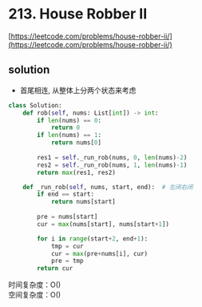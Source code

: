 # 213. House Robber II
[https://leetcode.com/problems/house-robber-ii/](https://leetcode.com/problems/house-robber-ii/)


## solution

- 首尾相连, 从整体上分两个状态来考虑

```python
class Solution:
    def rob(self, nums: List[int]) -> int:
        if len(nums) == 0:
            return 0
        if len(nums) == 1:
            return nums[0]
        
        res1 = self._run_rob(nums, 0, len(nums)-2)
        res2 = self._run_rob(nums, 1, len(nums)-1)
        return max(res1, res2)

    def _run_rob(self, nums, start, end):  # 左闭右闭
        if end == start:
            return nums[start]
        
        pre = nums[start]
        cur = max(nums[start], nums[start+1])

        for i in range(start+2, end+1):
            tmp = cur
            cur = max(pre+nums[i], cur)
            pre = tmp
        return cur        
```
时间复杂度：O() <br>
空间复杂度：O()
